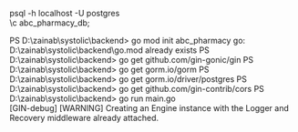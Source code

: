  psql -h localhost -U postgres   
 \c abc_pharmacy_db;



 PS D:\zainab\systolic\backend> go mod init abc_pharmacy
go: D:\zainab\systolic\backend\go.mod already exists
PS D:\zainab\systolic\backend> go get github.com/gin-gonic/gin
PS D:\zainab\systolic\backend> go get gorm.io/gorm
PS D:\zainab\systolic\backend> go get gorm.io/driver/postgres
PS D:\zainab\systolic\backend> go get github.com/gin-contrib/cors
PS D:\zainab\systolic\backend> go run main.go                    
[GIN-debug] [WARNING] Creating an Engine instance with the Logger and Recovery middleware already attached.